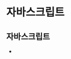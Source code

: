 # 자바스크립트
## 자바스크립트
+ <script> 태그 사용
    + 내부
        + 위치1 : head 태그 영역
        + 위치2 : body 태그 영역 - 어느위치라도 가능
    + 외부
        +src 속성 > function 함수에 넣기 > bt에 onclick